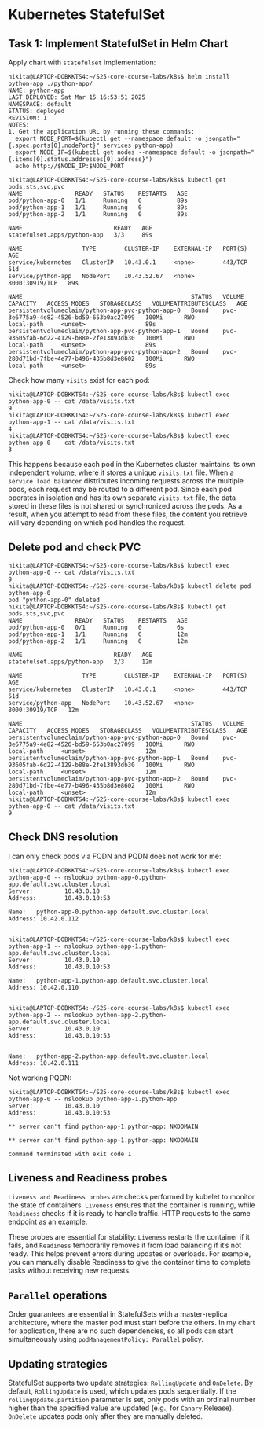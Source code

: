 # Kubernetes StatefulSet

## Task 1: Implement StatefulSet in Helm Chart

Apply chart with `statefulset` implementation:
```
nikita@LAPTOP-DOBKKTS4:~/S25-core-course-labs/k8s$ helm install python-app ./python-app/
NAME: python-app
LAST DEPLOYED: Sat Mar 15 16:53:51 2025
NAMESPACE: default
STATUS: deployed
REVISION: 1
NOTES:
1. Get the application URL by running these commands:
  export NODE_PORT=$(kubectl get --namespace default -o jsonpath="{.spec.ports[0].nodePort}" services python-app)
  export NODE_IP=$(kubectl get nodes --namespace default -o jsonpath="{.items[0].status.addresses[0].address}")
  echo http://$NODE_IP:$NODE_PORT
  
nikita@LAPTOP-DOBKKTS4:~/S25-core-course-labs/k8s$ kubectl get pods,sts,svc,pvc
NAME               READY   STATUS    RESTARTS   AGE
pod/python-app-0   1/1     Running   0          89s
pod/python-app-1   1/1     Running   0          89s
pod/python-app-2   1/1     Running   0          89s

NAME                          READY   AGE
statefulset.apps/python-app   3/3     89s

NAME                 TYPE        CLUSTER-IP    EXTERNAL-IP   PORT(S)          AGE
service/kubernetes   ClusterIP   10.43.0.1     <none>        443/TCP          51d
service/python-app   NodePort    10.43.52.67   <none>        8000:30919/TCP   89s

NAME                                                STATUS   VOLUME                                     CAPACITY   ACCESS MODES   STORAGECLASS   VOLUMEATTRIBUTESCLASS   AGE
persistentvolumeclaim/python-app-pvc-python-app-0   Bound    pvc-3e6775a9-4e82-4526-bd59-653b0ac27099   100Mi      RWO            local-path     <unset>                 89s
persistentvolumeclaim/python-app-pvc-python-app-1   Bound    pvc-93605fab-6d22-4129-b88e-2fe13893db30   100Mi      RWO            local-path     <unset>                 89s
persistentvolumeclaim/python-app-pvc-python-app-2   Bound    pvc-280d71bd-7fbe-4e77-b496-435b8d3e8602   100Mi      RWO            local-path     <unset>                 89s
```

Check how many `visits` exist for each pod:
```
nikita@LAPTOP-DOBKKTS4:~/S25-core-course-labs/k8s$ kubectl exec python-app-0 -- cat /data/visits.txt
9
nikita@LAPTOP-DOBKKTS4:~/S25-core-course-labs/k8s$ kubectl exec python-app-1 -- cat /data/visits.txt
4
nikita@LAPTOP-DOBKKTS4:~/S25-core-course-labs/k8s$ kubectl exec python-app-0 -- cat /data/visits.txt
3
```

This happens because each pod in the Kubernetes cluster maintains its own independent volume, where it stores a unique `visits.txt` file.
When a `service load balancer` distributes incoming requests across the multiple pods, each request may be routed to a different pod.
Since each pod operates in isolation and has its own separate `visits.txt` file, the data stored in these files is not shared or synchronized across the pods.
As a result, when you attempt to read from these files, the content you retrieve will vary depending on which pod handles the request.

## Delete pod and check PVC

```
nikita@LAPTOP-DOBKKTS4:~/S25-core-course-labs/k8s$ kubectl exec python-app-0 -- cat /data/visits.txt
9
nikita@LAPTOP-DOBKKTS4:~/S25-core-course-labs/k8s$ kubectl delete pod python-app-0
pod "python-app-0" deleted
nikita@LAPTOP-DOBKKTS4:~/S25-core-course-labs/k8s$ kubectl get pods,sts,svc,pvc
NAME               READY   STATUS    RESTARTS   AGE
pod/python-app-0   0/1     Running   0          6s
pod/python-app-1   1/1     Running   0          12m
pod/python-app-2   1/1     Running   0          12m

NAME                          READY   AGE
statefulset.apps/python-app   2/3     12m

NAME                 TYPE        CLUSTER-IP    EXTERNAL-IP   PORT(S)          AGE
service/kubernetes   ClusterIP   10.43.0.1     <none>        443/TCP          51d
service/python-app   NodePort    10.43.52.67   <none>        8000:30919/TCP   12m

NAME                                                STATUS   VOLUME                                     CAPACITY   ACCESS MODES   STORAGECLASS   VOLUMEATTRIBUTESCLASS   AGE
persistentvolumeclaim/python-app-pvc-python-app-0   Bound    pvc-3e6775a9-4e82-4526-bd59-653b0ac27099   100Mi      RWO            local-path     <unset>                 12m
persistentvolumeclaim/python-app-pvc-python-app-1   Bound    pvc-93605fab-6d22-4129-b88e-2fe13893db30   100Mi      RWO            local-path     <unset>                 12m
persistentvolumeclaim/python-app-pvc-python-app-2   Bound    pvc-280d71bd-7fbe-4e77-b496-435b8d3e8602   100Mi      RWO            local-path     <unset>                 12m
nikita@LAPTOP-DOBKKTS4:~/S25-core-course-labs/k8s$ kubectl exec python-app-0 -- cat /data/visits.txt
9
```

## Check DNS resolution

I can only check pods via FQDN and PQDN does not work for me:
```
nikita@LAPTOP-DOBKKTS4:~/S25-core-course-labs/k8s$ kubectl exec python-app-0 -- nslookup python-app-0.python-app.default.svc.cluster.local
Server:         10.43.0.10
Address:        10.43.0.10:53

Name:   python-app-0.python-app.default.svc.cluster.local
Address: 10.42.0.112


nikita@LAPTOP-DOBKKTS4:~/S25-core-course-labs/k8s$ kubectl exec python-app-1 -- nslookup python-app-1.python-app.default.svc.cluster.local
Server:         10.43.0.10
Address:        10.43.0.10:53

Name:   python-app-1.python-app.default.svc.cluster.local
Address: 10.42.0.110


nikita@LAPTOP-DOBKKTS4:~/S25-core-course-labs/k8s$ kubectl exec python-app-2 -- nslookup python-app-2.python-app.default.svc.cluster.local
Server:         10.43.0.10
Address:        10.43.0.10:53


Name:   python-app-2.python-app.default.svc.cluster.local
Address: 10.42.0.111
```

Not working PQDN:
```
nikita@LAPTOP-DOBKKTS4:~/S25-core-course-labs/k8s$ kubectl exec python-app-0 -- nslookup python-app-1.python-app
Server:         10.43.0.10
Address:        10.43.0.10:53

** server can't find python-app-1.python-app: NXDOMAIN

** server can't find python-app-1.python-app: NXDOMAIN

command terminated with exit code 1
```

## Liveness and Readiness probes

`Liveness and Readiness probes` are checks performed by kubelet to monitor the state of containers.
`Liveness` ensures that the container is running, while `Readiness` checks if it is ready to handle traffic. HTTP requests to the same endpoint as an example.

These probes are essential for stability: `Liveness` restarts the container if it fails, and `Readiness` temporarily removes it from load balancing if it’s not ready.
This helps prevent errors during updates or overloads. For example, you can manually disable Readiness to give the container time to complete tasks without receiving new requests.

## `Parallel` operations

Order guarantees are essential in StatefulSets with a master-replica architecture, where the master pod must start before the others.
In my сhart for application, there are no such dependencies, so all pods can start simultaneously using `podManagementPolicy: Parallel` policy.

## Updating strategies

StatefulSet supports two update strategies: `RollingUpdate` and `OnDelete`.
By default, `RollingUpdate` is used, which updates pods sequentially.
If the `rollingUpdate.partition` parameter is set, only pods with an ordinal number higher than the specified value are updated (e.g., for `Canary` Release).
`OnDelete` updates pods only after they are manually deleted.